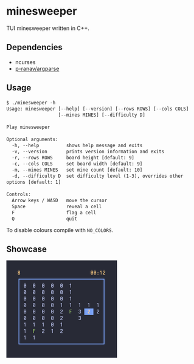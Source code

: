 # minesweeper
TUI minesweeper written in C++.  

## Dependencies
- ncurses
- [p-ranav/argparse](https://github.com/p-ranav/argparse)

## Usage
```
$ ./minesweeper -h
Usage: minesweeper [--help] [--version] [--rows ROWS] [--cols COLS]
                   [--mines MINES] [--difficulty D]

Play minesweeper

Optional arguments:
  -h, --help          shows help message and exits 
  -v, --version       prints version information and exits 
  -r, --rows ROWS     board height [default: 9]
  -c, --cols COLS     set board width [default: 9]
  -m, --mines MINES   set mine count [default: 10]
  -d, --difficulty D  set difficulty level (1-3), overrides other options [default: 1]

Controls:
  Arrow keys / WASD   move the cursor
  Space               reveal a cell
  F                   flag a cell
  Q                   quit
```

To disable colours compile with `NO_COLORS`.  

## Showcase
![screenshot.png](screenshot.png)
